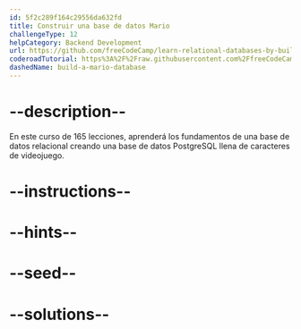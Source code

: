 ```yaml
---
id: 5f2c289f164c29556da632fd
title: Construir una base de datos Mario
challengeType: 12
helpCategory: Backend Development
url: https://github.com/freeCodeCamp/learn-relational-databases-by-building-a-mario-database
coderoadTutorial: https%3A%2F%2Fraw.githubusercontent.com%2FfreeCodeCamp%2Flearn-relational-databases-by-building-a-mario-database%2Fmain%2Ftutorial.json
dashedName: build-a-mario-database
---
```


# --description--

En este curso de 165 lecciones, aprenderá los fundamentos de una base de datos relacional creando una base de datos PostgreSQL llena de caracteres de videojuego.

# --instructions--

# --hints--

# --seed--

# --solutions--
